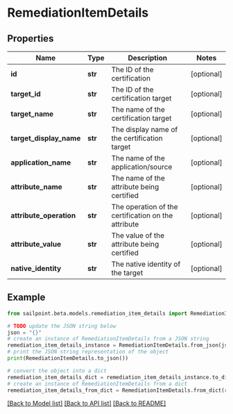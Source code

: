 # RemediationItemDetails


## Properties

Name | Type | Description | Notes
------------ | ------------- | ------------- | -------------
**id** | **str** | The ID of the certification | [optional] 
**target_id** | **str** | The ID of the certification target | [optional] 
**target_name** | **str** | The name of the certification target | [optional] 
**target_display_name** | **str** | The display name of the certification target | [optional] 
**application_name** | **str** | The name of the application/source | [optional] 
**attribute_name** | **str** | The name of the attribute being certified | [optional] 
**attribute_operation** | **str** | The operation of the certification on the attribute | [optional] 
**attribute_value** | **str** | The value of the attribute being certified | [optional] 
**native_identity** | **str** | The native identity of the target | [optional] 

## Example

```python
from sailpoint.beta.models.remediation_item_details import RemediationItemDetails

# TODO update the JSON string below
json = "{}"
# create an instance of RemediationItemDetails from a JSON string
remediation_item_details_instance = RemediationItemDetails.from_json(json)
# print the JSON string representation of the object
print(RemediationItemDetails.to_json())

# convert the object into a dict
remediation_item_details_dict = remediation_item_details_instance.to_dict()
# create an instance of RemediationItemDetails from a dict
remediation_item_details_from_dict = RemediationItemDetails.from_dict(remediation_item_details_dict)
```
[[Back to Model list]](../README.md#documentation-for-models) [[Back to API list]](../README.md#documentation-for-api-endpoints) [[Back to README]](../README.md)


